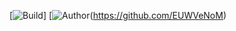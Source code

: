 [![Build](https://forthebadge.com/images/badges/built-with-love.svg)]
[![Author](https://forthebadge.com/images/badges/designed-in-inkscape.svg)(https://github.com/EUWVeNoM)
